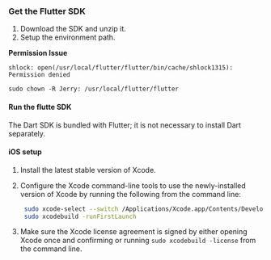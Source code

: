 ### Get the Flutter SDK

1. Download the SDK and unzip it. 
2. Setup the environment path.

__Permission Issue__

`shlock: open(/usr/local/flutter/flutter/bin/cache/shlock1315): Permission denied`

`sudo chown -R Jerry: /usr/local/flutter/flutter`

#### Run the flutte SDK

The Dart SDK is bundled with Flutter; it is not necessary to install Dart separately. 

#### iOS setup

1. Install the latest stable version of Xcode.

2. Configure the Xcode command-line tools to use the newly-installed version of Xcode by running the following from the command line:

   ```bash
    sudo xcode-select --switch /Applications/Xcode.app/Contents/Developer
    sudo xcodebuild -runFirstLaunch
   ```

3. Make sure the Xcode license agreement is signed by either opening Xcode once and confirming or running `sudo xcodebuild -license` from the command line.

### 